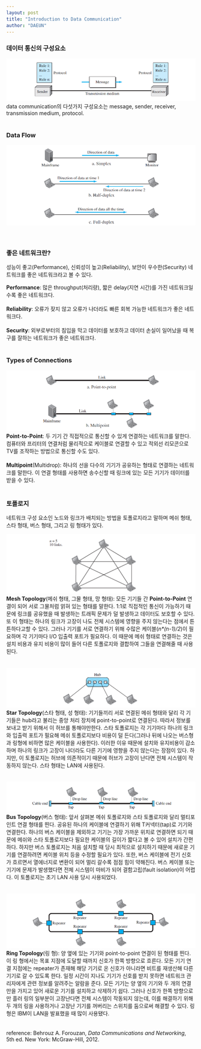```yaml
---
layout: post
title: "Introduction to Data Communication"
author: "DAEUN"
---
```


### **데이터 통신의 구성요소**
![five components](/assets/images/five_components.PNG)<br>
data communication의 다섯가지 구성요소는 message, sender, receiver, transmission medium, protocol.
<br><br>
### Data Flow
![data flow](/assets/images/data_flow.PNG)<br>
<br><br>
### 좋은 네트워크란?
성능이 좋고(Performance), 신뢰성이 높고(Reliability), 보안이 우수한(Security) 네트워크를 좋은 네트워크라고 볼 수 있다.

**Performance**: 많은 throughput(처리량), 짧은 delay(지연 시간)를 가진 네트워크일수록 좋은 네트워크다.<br><br>
**Reliability**: 오류가 잦지 않고 오류가 나더라도 빠른 회복 가능한 네트워크가 좋은 네트워크다.<br><br>
**Security**: 외부로부터의 침입을 막고 데이터를 보호하고 데이터 손실이 일어났을 때 복구를 잘하는 네트워크가 좋은 네트워크다.
<br><br>
### Types of Connections
![types of connection](/assets/images/types_of_connections.PNG)<br>
**Point-to-Point**: 두 기기 간 직접적으로 통신할 수 있게 연결하는 네트워크를 말한다. 컴퓨터와 프리터의 연결처럼 물리적으로 케이블로 연결할 수 있고 적외선 리모콘으로 TV를 조작하는 방법으로 통신할 수도 있다.<br><br>
**Multipoint**(Multidrop): 하나의 선을 다수의 기기가 공유하는 형태로 연결하는 네트워크를 말한다. 이 연결 형태를 사용하면 송수신할 때 링크에 있는 모든 기기가 데이터를 받을 수 있다.
<br><br>
### **토폴로지**
네트워크 구성 요소인 노드와 링크가 배치되는 방법을 토폴로지라고 말하며 메쉬 형태, 스타 형태, 버스 형태, 그리고 링 형태가 있다.

![mesh topology](/assets/images/mesh_topology.PNG)<br>
**Mesh Topology**(메쉬 형태, 그물 형태, 망 형태): 모든 기기들 간 **Point-to-Point** 연결이 되어 서로 그물처럼 얽혀 있는 형태를 말한다. 1:1로 직접적인 통신이 가능하기 때문에 링크를 공유했을 때 발생하는 트래픽 문제가 덜 발생하고 데이터도 보호할 수 있다. 또 이 형태는 하나의 링크가 고장이 나도 전체 시스템에 영향을 주지 않는다는 점에서 튼튼하다고할 수 있다. 그러나 기기를 서로 연결하기 위해 수많은 케이블(_n*(n-1)/2_)이 필요하며 각 기기마다 I/O 입출력 포트가 필요하다. 이 때문에 메쉬 형태로 연결하는 것은 설치 비용과 유지 비용이 많이 들어 다른 토폴로지와 결합하여 그들을 연결해줄 때 사용된다.
<br><br><br>
![star topology](/assets/images/star_topology.PNG)<br>
**Star Topology**(스타 형태, 성 형태): 기기들끼리 서로 연결된 메쉬 형태와 달리 각 기기들은 hub라고 불리는 중앙 처리 장치에 point-to-point로 연결된다. 따라서 정보를 보내고 받기 위해서 이 허브를 통해야만한다. 스타 토폴로지는 각 기기마다 하나의 링크와 입출력 포트가 필요해 메쉬 토폴로지보다 비용이 덜 든다(그러나 뒤에 나오는 버스형과 링형에 비하면 많은 케이블을 사용한다). 이러한 이유 때문에 설치와 유지비용이 감소하며 하나의 링크가 고장이 나더라도 다른 기기에 영향을 주지 않는다는 장점이 있다. 하지만, 이 토폴로지는 허브에 의존적이기 때문에 허브가 고장이 난다면 전체 시스템이 작동하지 않는다. 스타 형태는 LAN에 사용된다.
<br><br><br>
![bus topology](/assets/images/bus_topology.PNG)<br>
**Bus Topology**(버스 형태): 앞서 살펴본 메쉬 토폴로지와 스타 토폴로지와 달리 멀티포인트 연결 형태를 띈다. 공유된 하나의 케이블에 연결하기 위해 T커넥터(tap)로 기기와 연결한다. 하나의 버스 케이블을 제외하고 기기는 가장 가까운 위치로 연결하면 되기 때문에 메쉬와 스타 토폴로지보다 필요한 케이블의 길이가 짧다고 볼 수 있어 설치가 간편하다. 하지만 버스 토폴로지는 처음 설치할 때 당시 최적으로 설치하기 때문에 새로운 기기를 연결하려면 케이블 위치 등을 수정할 필요가 있다. 또한, 버스 케이블에 전기 신호가 흐르면서 열에너지로 변환이 되어 멀리 갈수록 점점 힘이 약해진다. 버스 케이블 또는 기기에 문제가 발생했다면 전체 시스템이 마비가 되어 결함고립(fault isolation)이 어렵다. 이 토폴로지는 초기 LAN 사용 당시 사용되었다.
<br><br><br>
![ring topology](/assets/images/ring_topology.PNG)<br>
**Ring Topology**(링 형): 양 옆에 있는 기기와 point-to-point 연결이 된 형태를 띈다. 이 링 형에서는 목표 지점에 도달할 때까지 신호가 한쪽 방향으로 흐른다. 모든 기기 연결 지점에는 repeater가 존재해 해당 기기로 온 신호가 아니라면 비트를 재생산해 다른 기기로 갈 수 있도록 한다. 일정 시간이 지나도 기기가 신호를 받지 못하면 네트워크 관리자에게 관련 정보를 알려주는 알람을 준다. 모든 기기는 양 옆의 기기와 두 개의 연결만을 가지고 있어 새로운 기기를 설치하고 삭제하기 쉽다. 그러나 신호가 한쪽 방향으로만 흘러 링의 일부분이 고장난다면 전체 시스템이 작동되지 않는데, 이를 해결하기 위해 두 개의 링을 사용하거나 고장난 기기를 꺼버리는 스위치를 둠으로써 해결할 수 있다. 링형은 IBM이 LAN을 발표했을 때 많이 사용됐다.
<br><br><br>
reference: Behrouz A. Forouzan, _Data Communications and Networking_, 5th ed. New York: McGraw-Hill, 2012.
